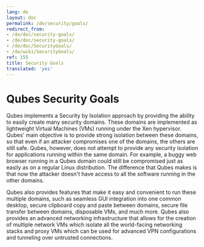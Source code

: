 ```yaml
---
lang: de
layout: doc
permalink: /de/security/goals/
redirect_from:
- /de/doc/security-goals/
- /de/doc/security-goals/
- /de/doc/SecurityGoals/
- /de/wiki/SecurityGoals/
ref: 155
title: Security Goals
translated: 'yes'
---
```


Qubes Security Goals
====================

Qubes implements a Security by Isolation approach by providing the ability to easily create many security domains. These domains are implemented as lightweight Virtual Machines (VMs) running under the Xen hypervisor. Qubes' main objective is to provide strong isolation between these domains, so that even if an attacker compromises one of the domains, the others are still safe. Qubes, however, does not attempt to provide any security isolation for applications running within the same domain. For example, a buggy web browser running in a Qubes domain could still be compromised just as easily as on a regular Linux distribution. The difference that Qubes makes is that now the attacker doesn't have access to all the software running in the other domains.

Qubes also provides features that make it easy and convenient to run these multiple domains, such as seamless GUI integration into one common desktop, secure clipboard copy and paste between domains, secure file transfer between domains, disposable VMs, and much more. Qubes also provides an advanced networking infrastructure that allows for the creation of multiple network VMs which isolate all the world-facing networking stacks and proxy VMs which can be used for advanced VPN configurations and tunneling over untrusted connections.